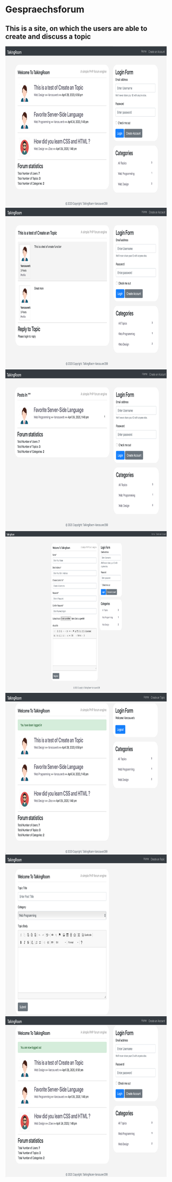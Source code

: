 # Gespraechsforum
## This is a site, on which the users are able to create and discuss a topic 
<img src="images/demo/mainpage.png" height="500px" >
<img src="images/demo/singlepage.png" height="500px" >
<img src="images/demo/topicsOfCategory.png" height="500px" >
<img src="images/demo/register.png" height="500px" >
<img src="images/demo/login.png" height="500px" >
<img src="images/demo/createTopic.png" height="500px" >
<img src="images/demo/logout.png" height="500px" >
